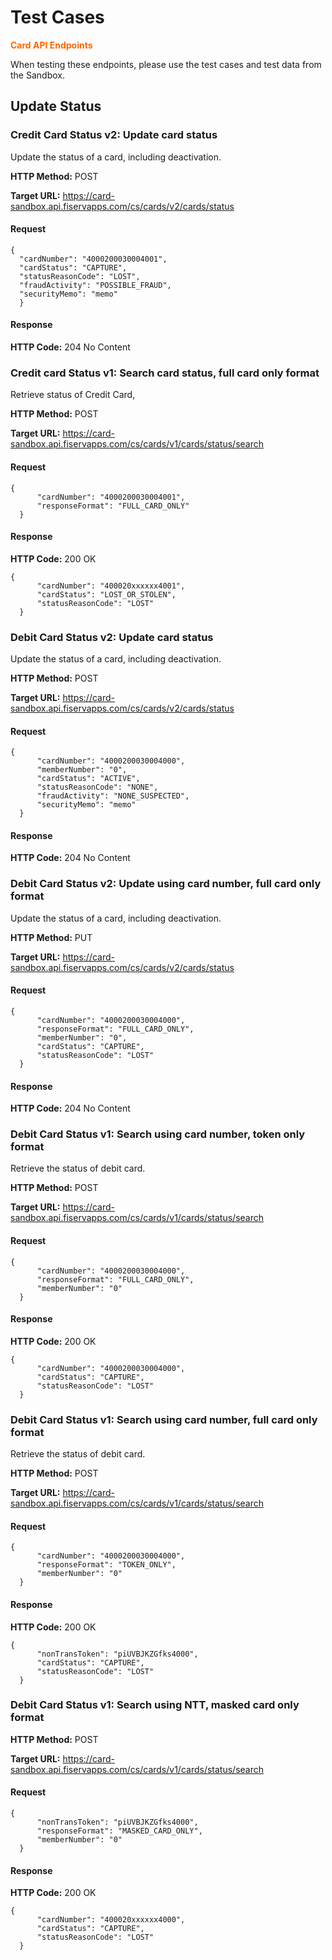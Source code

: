 # Test Cases

<span style="color:#ff6600;">**Card API Endpoints**</span>

When testing these endpoints, please use the test cases and test data from the Sandbox.

## Update Status

### Credit Card Status v2: Update card status

Update the status of a card, including deactivation.

**HTTP Method:** POST

**Target URL:** https://card-sandbox.api.fiservapps.com/cs/cards/v2/cards/status

#### Request

```
{
  "cardNumber": "4000200030004001",
  "cardStatus": "CAPTURE",
  "statusReasonCode": "LOST",
  "fraudActivity": "POSSIBLE_FRAUD",
  "securityMemo": "memo"
  }
```

#### Response

**HTTP Code:** 204 No Content

### Credit card Status v1: Search card status, full card only format

Retrieve status of Credit Card,

**HTTP Method:** POST

**Target URL:** https://card-sandbox.api.fiservapps.com/cs/cards/v1/cards/status/search

#### Request

```
{
      "cardNumber": "4000200030004001",
      "responseFormat": "FULL_CARD_ONLY"
  }
```

#### Response

**HTTP Code:** 200 OK

```
{
      "cardNumber": "400020xxxxxx4001",
      "cardStatus": "LOST_OR_STOLEN",
      "statusReasonCode": "LOST"
  }
```

### Debit Card Status v2: Update card status

Update the status of a card, including deactivation.

**HTTP Method:** POST

**Target URL:** https://card-sandbox.api.fiservapps.com/cs/cards/v2/cards/status

#### Request

```
{
      "cardNumber": "4000200030004000",
      "memberNumber": "0",
      "cardStatus": "ACTIVE",
      "statusReasonCode": "NONE",
      "fraudActivity": "NONE_SUSPECTED",
      "securityMemo": "memo"
  }
```

#### Response

**HTTP Code:** 204 No Content

### Debit Card Status v2: Update using card number, full card only format

Update the status of a card, including deactivation.

**HTTP Method:** PUT

**Target URL:** https://card-sandbox.api.fiservapps.com/cs/cards/v2/cards/status

#### Request

```
{
      "cardNumber": "4000200030004000",
      "responseFormat": "FULL_CARD_ONLY",
      "memberNumber": "0",
      "cardStatus": "CAPTURE",
      "statusReasonCode": "LOST"
  }
```

#### Response

**HTTP Code:** 204 No Content

### Debit Card Status v1: Search using card number, token only format

Retrieve the status of debit card.

**HTTP Method:** POST

**Target URL:** https://card-sandbox.api.fiservapps.com/cs/cards/v1/cards/status/search

#### Request

```
{
      "cardNumber": "4000200030004000",
      "responseFormat": "FULL_CARD_ONLY",
      "memberNumber": "0"
  }
```

#### Response

**HTTP Code:** 200 OK

```
{
      "cardNumber": "4000200030004000",
      "cardStatus": "CAPTURE",
      "statusReasonCode": "LOST"
  }
```

### Debit Card Status v1: Search using card number, full card only format

Retrieve the status of debit card.

**HTTP Method:** POST

**Target URL:** https://card-sandbox.api.fiservapps.com/cs/cards/v1/cards/status/search

#### Request

```
{
      "cardNumber": "4000200030004000",
      "responseFormat": "TOKEN_ONLY",
      "memberNumber": "0"
  }
```

#### Response

**HTTP Code:** 200 OK

```
{
      "nonTransToken": "piUVBJKZGfks4000",
      "cardStatus": "CAPTURE",
      "statusReasonCode": "LOST"
  }
```

### Debit Card Status v1: Search using NTT, masked card only format

**HTTP Method:** POST

**Target URL:** https://card-sandbox.api.fiservapps.com/cs/cards/v1/cards/status/search

#### Request

```
{
      "nonTransToken": "piUVBJKZGfks4000",
      "responseFormat": "MASKED_CARD_ONLY",
      "memberNumber": "0"
  }
```

#### Response

**HTTP Code:** 200 OK

```
{
      "cardNumber": "400020xxxxxx4000",
      "cardStatus": "CAPTURE",
      "statusReasonCode": "LOST"
  }
```
